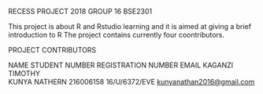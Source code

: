 RECESS PROJECT 2018 GROUP 16 BSE2301

This project is about R and Rstudio learning and it is aimed at giving a brief introduction to R
The project contains currently four coontributors.

PROJECT CONTRIBUTORS


NAME                    STUDENT NUMBER                  REGISTRATION NUMBER             EMAIL
KAGANZI TIMOTHY         
KUNYA NATHERN           216006158                       16/U/6372/EVE                   kunyanathan2016@gmail.com
